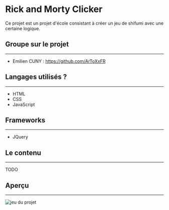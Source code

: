 # __Rick and Morty Clicker__

Ce projet est un projet d'école consistant à créer un jeu de shifumi avec une certaine logique.

## Groupe sur le projet
----------------------------

- Emilien CUNY : https://github.com/ArToXxFR

## Langages utilisés ? 
----------------------------


  - HTML 
  - CSS
  - JavaScript

## Frameworks
----------------------------

  - JQuery

## Le contenu
----------------------------

TODO

## Aperçu
----------------------------

![jeu du projet](medias/autres/jeu.png)
